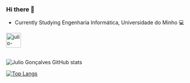 ### Hi there 👋

 - Currently Studying Engenharia Informática, Universidade do Minho 💻

 <a href = "https://www.instagram.com/julio_goncalvess/" target="_blank">
 <img align="center" alt="julio-instagram" height="40" width="40" src="https://logodix.com/logo/582996.png"
 style="max-width:100%;">
 </a>
 
 <br />
 <br />
 
 ![Julio Gonçalves GitHub stats](https://github-readme-stats.vercel.app/api?username=juliogoncalves147&count_private=true&show_icons=true&theme=chartreuse-dark&include_all_commits=true)
 
 
 [![Top Langs](https://github-readme-stats.vercel.app/api/top-langs/?username=juliogoncalves147&layout=compact&theme=chartreuse-dark)](https://github.com/juliogoncalves147/github-readme-stats)
<!--
**juliogoncalves147/juliogoncalves147** is a ✨ _special_ ✨ repository because its `README.md` (this file) appears on your GitHub profile.

Here are some ideas to get you started:

- 🔭 I’m currently working on ...
- 🌱 I’m currently learning ...
- 👯 I’m looking to collaborate on ...
- 🤔 I’m looking for help with ...
- 💬 Ask me about ...
- 📫 How to reach me: ...
- 😄 Pronouns: ...
- ⚡ Fun fact: ...
-->
